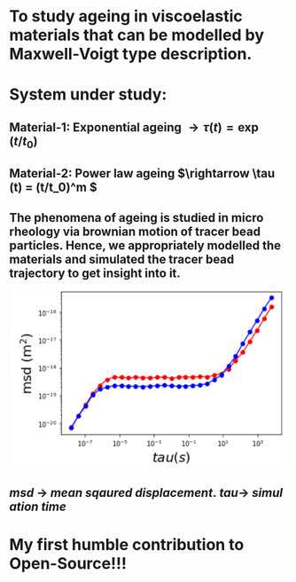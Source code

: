 # To study ageing in viscoelastic materials that can be modelled by Maxwell-Voigt type description.
# System under study:
## Material-1: Exponential ageing $\rightarrow  \tau (t) = \exp (t/t_0)$ 
## Material-2: Power law ageing $\rightarrow \tau (t) =  (t/t_0)^m $
## The phenomena of ageing is studied in micro rheology via brownian motion of tracer bead particles. Hence, we appropriately modelled the materials and simulated the tracer bead trajectory to get insight into it.
![alt text](https://github.com/108mk/Random-Walk-Simulation-to-study-Anamolous-Diffusion/blob/c7cb325cc8fa1251f5f3de8881561590dc38128f/Part-2-Simulation%20codes/udlt%20aniso%20case03.png?raw=true)
## $msd\ \rightarrow\ mean\ sqaured\ displacement.\ tau \rightarrow\ simulation\ time$
# My first humble contribution to Open-Source!!!

